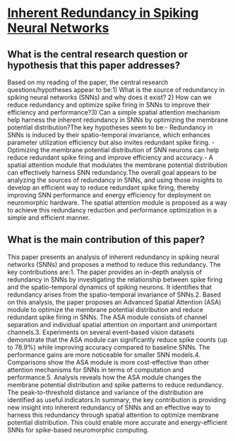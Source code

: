 # [Inherent Redundancy in Spiking Neural Networks](https://arxiv.org/abs/2308.08227)

## What is the central research question or hypothesis that this paper addresses?

Based on my reading of the paper, the central research questions/hypotheses appear to be:1) What is the source of redundancy in spiking neural networks (SNNs) and why does it exist? 2) How can we reduce redundancy and optimize spike firing in SNNs to improve their efficiency and performance?3) Can a simple spatial attention mechanism help harness the inherent redundancy in SNNs by optimizing the membrane potential distribution?The key hypotheses seem to be:- Redundancy in SNNs is induced by their spatio-temporal invariance, which enhances parameter utilization efficiency but also invites redundant spike firing. - Optimizing the membrane potential distribution of SNN neurons can help reduce redundant spike firing and improve efficiency and accuracy.- A spatial attention module that modulates the membrane potential distribution can effectively harness SNN redundancy.The overall goal appears to be analyzing the sources of redundancy in SNNs, and using those insights to develop an efficient way to reduce redundant spike firing, thereby improving SNN performance and energy efficiency for deployment on neuromorphic hardware. The spatial attention module is proposed as a way to achieve this redundancy reduction and performance optimization in a simple and efficient manner.


## What is the main contribution of this paper?

This paper presents an analysis of inherent redundancy in spiking neural networks (SNNs) and proposes a method to reduce this redundancy. The key contributions are:1. The paper provides an in-depth analysis of redundancy in SNNs by investigating the relationship between spike firing and the spatio-temporal dynamics of spiking neurons. It identifies that redundancy arises from the spatio-temporal invariance of SNNs.2. Based on this analysis, the paper proposes an Advanced Spatial Attention (ASA) module to optimize the membrane potential distribution and reduce redundant spike firing in SNNs. The ASA module consists of channel separation and individual spatial attention on important and unimportant channels.3. Experiments on several event-based vision datasets demonstrate that the ASA module can significantly reduce spike counts (up to 78.9%) while improving accuracy compared to baseline SNNs. The performance gains are more noticeable for smaller SNN models.4. Comparisons show the ASA module is more cost-effective than other attention mechanisms for SNNs in terms of computation and performance.5. Analysis reveals how the ASA module changes the membrane potential distribution and spike patterns to reduce redundancy. The peak-to-threshold distance and variance of the distribution are identified as useful indicators.In summary, the key contribution is providing new insight into inherent redundancy of SNNs and an effective way to harness this redundancy through spatial attention to optimize membrane potential distribution. This could enable more accurate and energy-efficient SNNs for spike-based neuromorphic computing.
